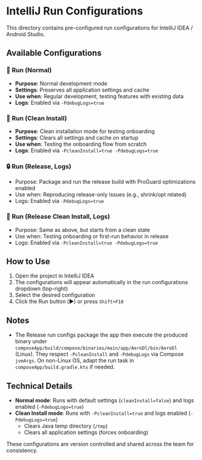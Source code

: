 # IntelliJ Run Configurations

This directory contains pre-configured run configurations for IntelliJ IDEA / Android Studio.

## Available Configurations

### 🚀 Run (Normal)
- **Purpose**: Normal development mode
- **Settings**: Preserves all application settings and cache
- **Use when**: Regular development, testing features with existing data
- **Logs**: Enabled via `-PdebugLogs=true`

### 🧹 Run (Clean Install)
- **Purpose**: Clean installation mode for testing onboarding
- **Settings**: Clears all settings and cache on startup
- **Use when**: Testing the onboarding flow from scratch
- **Logs**: Enabled via `-PcleanInstall=true -PdebugLogs=true`

### 🔒 Run (Release, Logs)
- Purpose: Package and run the release build with ProGuard optimizations enabled
- Use when: Reproducing release-only issues (e.g., shrink/opt related)
- Logs: Enabled via `-PdebugLogs=true`

### 🧼 Run (Release Clean Install, Logs)
- Purpose: Same as above, but starts from a clean state
- Use when: Testing onboarding or first-run behavior in release
- Logs: Enabled via `-PcleanInstall=true -PdebugLogs=true`

## How to Use

1. Open the project in IntelliJ IDEA
2. The configurations will appear automatically in the run configurations dropdown (top-right)
3. Select the desired configuration
4. Click the Run button (▶️) or press `Shift+F10`

Notes
-----
- The Release run configs package the app then execute the produced binary under
  `composeApp/build/compose/binaries/main/app/AeroDl/bin/AeroDl` (Linux).
  They respect `-PcleanInstall` and `-PdebugLogs` via Compose `jvmArgs`.
  On non-Linux OS, adapt the run task in `composeApp/build.gradle.kts` if needed.

## Technical Details

- **Normal mode**: Runs with default settings (`cleanInstall=false`) and logs enabled (`-PdebugLogs=true`)
- **Clean Install mode**: Runs with `-PcleanInstall=true` and logs enabled (`-PdebugLogs=true`)
  - Clears Java temp directory (`/tmp`)
  - Clears all application settings (forces onboarding)

These configurations are version controlled and shared across the team for consistency.

